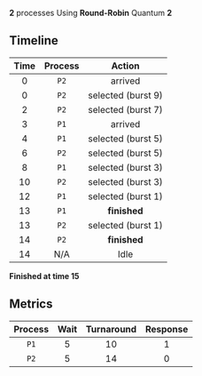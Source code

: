**2** processes
Using **Round-Robin**
Quantum   **2**

## Timeline
| **Time** | **Process** | **Action** |
|:-:|:-:|:-:|
|   0 | `P2` | arrived |
|   0 | `P2` | selected (burst   9) |
|   2 | `P2` | selected (burst   7) |
|   3 | `P1` | arrived |
|   4 | `P1` | selected (burst   5) |
|   6 | `P2` | selected (burst   5) |
|   8 | `P1` | selected (burst   3) |
|  10 | `P2` | selected (burst   3) |
|  12 | `P1` | selected (burst   1) |
|  13 | `P1` | **finished** |
|  13 | `P2` | selected (burst   1) |
|  14 | `P2` | **finished** |
|  14 | N/A | Idle |

**Finished at time  15**

## Metrics
| **Process** | **Wait** | **Turnaround** | **Response** |
|:-:|:-:|:-:|:-:|
| `P1` |   5 |  10 |   1 |
| `P2` |   5 |  14 |   0 |
